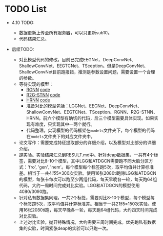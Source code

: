# TODO List

- 4.10 TODO:
  - 数据更新上传至所有服务器，可以只更新sub10。
  - 代码结果汇总。

- 后续TODO:
  - 对比模型代码的修改。目前已完成EEGNet、DeepConvNet、ShallowConvNet、EEGTCNet、TSception。但是DeepConvNet、ShallowConvNet目前跑报错，推测是参数设置问题，需要设置一个合理的参数。
  - 等待实现的模型：
    - [RGNN](https://ieeexplore.ieee.org/document/9091308) [code](https://github.com/machwine/RGNN_EEG_emotiondetector)
    - [R2G-STNN](https://www.computer.org/csdl/journal/ta/2022/02/08736804/1aR7Ba3OXNm) [code](https://github.com/Ruiver/CTCNet/blob/539e55ec9fed06028379d35dfd5cd4074755ffd8/src/Unimodal_Recognition/R2G-STNN.py#L4)
    - [HRNN](https://ieeexplore.ieee.org/document/9361688) [code](https://github.com/ivoryRabbit/hrnn-pytorch/blob/main/src/model.py)
    - 准备对比的模型包括：LGGNet、EEGNet、DeepConvNet、ShallowConvNet、EEGTCNet、TSception、RGNN、R2G-STNN、HRNN。前六个模型有确切的代码，后三个模型需要具体实现。如果实现有难度，只实现其中一两个就行。
    - 代码整理。实现模型的代码框架在`models`文件夹下，每个模型的代码在`models`文件夹下的对应文件夹中。
  - 论文写作：需要完成特征提取部分的详细介绍，以及模型对比部分的详细介绍。
  - 跑实验。实验结果汇总到RESULT.md中。针对deap数据集，一共有4个标签，需要对比8-10个模型，其中LGG和ATDGCN需要跑不同大脑分区方式：'fro', 'gen', 'hem'。每个模型每个标签跑5次，取平均值并计算标准差。相当于一共4*15*5=300次实验。使用16张2080ti跑除LGG和ATDGCN的模型，每张卡每次可以跑至少两组代码，每天早晚各一轮，每天跑64组代码，大约一周时间完成对比实验。LGG和ATDGCN的模型使用4080/3090跑。
  - 针对私有数据集同理，一共2个标签，需要对比8-10个模型，每个模型每个标签跑5次，取平均值并计算标准差。相当于一共2*15*5=150次实验。使用16张2080ti跑，每天早晚各一轮，每天跑64组代码，大约四天时间完成对比实验。
  - 上述对比实验，抛开特殊情况，大约需要三周时间完成。优先跑私有数据集的实验，时间紧张deap的实验可以只跑一次。
  